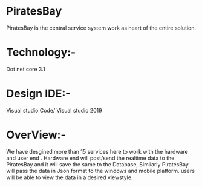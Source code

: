 # PiratesBay
PiratesBay is the central service system work as heart of the entire solution.

# Technology:-
Dot net core 3.1 

# Design IDE:-
Visual studio Code/ Visual studio 2019

# OverView:-

We have desgined more than 15 services here to work with the hardware and user end . 
Hardware end will post/send the realtime data to the PiratesBay and it will save the same to the Database,
Similarly PiratesBay will pass the data in Json format to the windows and mobile platform.
users will be able to view the data in a desired viewstyle.
